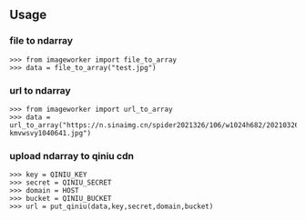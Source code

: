 ## Usage


### file to ndarray

```pycon
>>> from imageworker import file_to_array
>>> data = file_to_array("test.jpg")
```

### url to ndarray

```pycon
>>> from imageworker import url_to_array
>>> data = url_to_array("https://n.sinaimg.cn/spider2021326/106/w1024h682/20210326/5927-kmvwsvy1040641.jpg")
```

### upload ndarray to qiniu cdn

```pycon
>>> key = QINIU_KEY
>>> secret = QINIU_SECRET
>>> domain = HOST
>>> bucket = QINIU_BUCKET
>>> url = put_qiniu(data,key,secret,domain,bucket) 
```



